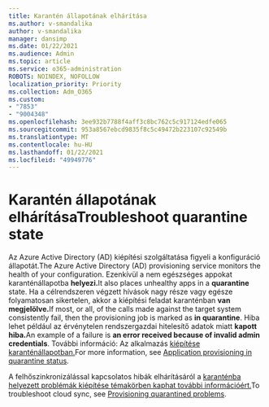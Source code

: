 ```yaml
---
title: Karantén állapotának elhárítása
ms.author: v-smandalika
author: v-smandalika
manager: dansimp
ms.date: 01/22/2021
ms.audience: Admin
ms.topic: article
ms.service: o365-administration
ROBOTS: NOINDEX, NOFOLLOW
localization_priority: Priority
ms.collection: Adm_O365
ms.custom:
- "7853"
- "9004348"
ms.openlocfilehash: 3ee932b7788f4aff3c8bc762c5c917124edfe065
ms.sourcegitcommit: 953a8567ebcd9835f8c5c49472b223107c92549b
ms.translationtype: MT
ms.contentlocale: hu-HU
ms.lasthandoff: 01/22/2021
ms.locfileid: "49949776"
---
```

# <a name="troubleshoot-quarantine-state"></a><span data-ttu-id="92c37-102">Karantén állapotának elhárítása</span><span class="sxs-lookup"><span data-stu-id="92c37-102">Troubleshoot quarantine state</span></span>

<span data-ttu-id="92c37-103">Az Azure Active Directory (AD) kiépítési szolgáltatása figyeli a konfiguráció állapotát.</span><span class="sxs-lookup"><span data-stu-id="92c37-103">The Azure Active Directory (AD) provisioning service monitors the health of your configuration.</span></span> <span data-ttu-id="92c37-104">Ezenkívül a nem egészséges appokat karanténállapotba **helyezi.**</span><span class="sxs-lookup"><span data-stu-id="92c37-104">It also places unhealthy apps in a **quarantine** state.</span></span> <span data-ttu-id="92c37-105">Ha a célrendszeren végzett hívások nagy része vagy egésze folyamatosan sikertelen, akkor a kiépítési feladat karanténban **van megjelölve.**</span><span class="sxs-lookup"><span data-stu-id="92c37-105">If most, or all, of the calls made against the target system consistently fail, then the provisioning job is marked as **in quarantine**.</span></span> <span data-ttu-id="92c37-106">Hiba lehet például az érvénytelen rendszergazdai hitelesítő adatok miatt **kapott hiba.**</span><span class="sxs-lookup"><span data-stu-id="92c37-106">An example of a failure is **an error received because of invalid admin credentials**.</span></span> <span data-ttu-id="92c37-107">További információ: Az alkalmazás [kiépítése karanténállapotban.](https://docs.microsoft.com/azure/active-directory/app-provisioning/application-provisioning-quarantine-status)</span><span class="sxs-lookup"><span data-stu-id="92c37-107">For more information, see [Application provisioning in quarantine status](https://docs.microsoft.com/azure/active-directory/app-provisioning/application-provisioning-quarantine-status).</span></span>

<span data-ttu-id="92c37-108">A felhőszinkronizálással kapcsolatos hibák elhárításáról a [karanténba helyezett problémák kiépítése témakörben kaphat további információért.](https://docs.microsoft.com/azure/active-directory/cloud-sync/how-to-troubleshoot#provisioning-quarantined-problems)</span><span class="sxs-lookup"><span data-stu-id="92c37-108">To troubleshoot cloud sync, see [Provisioning quarantined problems](https://docs.microsoft.com/azure/active-directory/cloud-sync/how-to-troubleshoot#provisioning-quarantined-problems).</span></span> 
